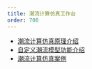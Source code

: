 ```yaml
---
title: 潮流计算仿真工作台
order: 700
---
```


* [潮流计算仿真原理介绍](PowerFlowIntro/index.md)
* [自定义潮流模型功能介绍](CustomModel/index.md)
* [潮流计算仿真案例](../../examples/Powerflow/index.md)
